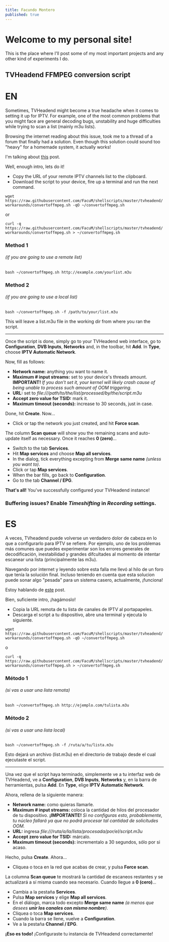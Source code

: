 ```yaml
---
title: Facundo Montero
published: true
---
```


# Welcome to my personal site!

This is the place where I'll post some of my most important projects and any other kind of experiments I do.

## TVHeadend FFMPEG conversion script

# EN

Sometimes, TVHeadend might become a true headache when it comes to setting it up for IPTV. For example, one of the most common problems that you might face are general decoding bugs, unstability and huge difficulties while trying to scan a list (mainly m3u lists).

Browsing the internet reading about this issue, took me to a thread of a forum that finally had a solution. Even though this solution could sound too "heavy" for a homemade system, it actually works!

I'm talking about [this](https://tvheadend.org/boards/5/topics/22969?r=22972#message-22972) post.

Well, enough intro, lets do it!

- Copy the URL of your remote IPTV channels list to the clipboard.
- Download the script to your device, fire up a terminal and run the next command.

`wget https://raw.githubusercontent.com/FacuM/shellscripts/master/tvheadend/workarounds/convertoffmpeg.sh -qO ~/convertoffmpeg.sh`

or

`curl -q https://raw.githubusercontent.com/FacuM/shellscripts/master/tvheadend/workarounds/convertoffmpeg.sh > ~/convertoffmpeg.sh`

### Method 1

###### (if you are going to use a remote list)

`bash ~/convertoffmpeg.sh http://example.com/yourlist.m3u`

### Method 2

###### (if you are going to use a local list)

`bash ~/convertoffmpeg.sh -f /path/to/your/list.m3u`

This will leave a list.m3u file in the working dir from where you ran the script.

---

Once the script is done, simply go to your TVHeadend web interface, go to **Configuration**, **DVB Inputs**, **Networks** and, in the toolbar, hit **Add**. In **Type**, choose **IPTV Automatic Network**.

Now, fill as follows:

- **Network name:** anything you want to name it.
- **Maximum # input streams:** set to your device's threads amount. **IMPORTANT!** *If you don't set it, your kernel will likely crash cause of being unable to process such amount of OOM triggering.*
- **URL:** set to *file:///path/to/the/list/processed/by/the/script.m3u*
- **Accept zero value for TSID:** mark it.
- **Maximum timeout (seconds):** increase to 30 seconds, just in case.

Done, hit **Create**. Now...

- Click or tap the network you just created, and hit **Force scan**. 

The column **Scan queue** will show you the remaining scans and auto-update itself as necessary. Once it reaches **0 (zero)**...

- Switch to the tab **Services**.
- Hit **Map services** and choose **Map all services**.
- In the dialog, tick everything excepting from **Merge same name** *(unless you want to)*.
- Click or tap **Map services**.
- When the bar fills, go back to **Configuration**.
- Go to the tab **Channel / EPG**.

**That's all!** You've successfully configured your TVHeadend instance!

### Buffering issues? Enable _Timeshifting_ in _Recording_ settings.

# ES

A veces, TVheadend puede volverse un verdadero dolor de cabeza en lo que a configurarlo para IPTV se refiere. Por ejemplo, uno de los problemas más comunes que puedes experimentar son los errores generales de decodificación, inestabilidad y grandes difcultades al momento de intentar escanear una lista (principalmente las m3u).

Navegando por internet y leyendo sobre esta falla me llevó al hilo de un foro que tenía la solución final. Incluso teniendo en cuenta que esta solucion puede sonar algo "pesada" para un sistema casero, actualmente, ¡funciona!

Estoy hablando de [este](https://tvheadend.org/boards/5/topics/22969?r=22972#message-22972) post.

Bien, suficiente intro, ¡hagámoslo!

- Copia la URL remota de tu lista de canales de IPTV al portapapeles.
- Descarga el script a tu dispositivo, abre una terminal y ejecuta lo siguiente.

`wget https://raw.githubusercontent.com/FacuM/shellscripts/master/tvheadend/workarounds/convertoffmpeg.sh -qO ~/convertoffmpeg.sh`

o

`curl -q https://raw.githubusercontent.com/FacuM/shellscripts/master/tvheadend/workarounds/convertoffmpeg.sh > ~/convertoffmpeg.sh`

### Método 1

###### (si vas a usar una lista remota)

`bash ~/convertoffmpeg.sh http://ejemplo.com/tulista.m3u`

### Método 2

###### (si vas a usar una lista local)

`bash ~/convertoffmpeg.sh -f /ruta/a/tu/lista.m3u`

Esto dejará un archivo (list.m3u) en el directorio de trabajo desde el cual ejecutaste el script.

---

Una vez que el script haya terminado, simplemente ve a tu interfaz web de TVHeadend, ve a **Configuration**, **DVB Inputs**, **Networks** y, en la barra de herramientas, pulsa **Add**. En **Type**, elige **IPTV Automatic Network**.

Ahora, rellena de la siguiente manera:

- **Network name:** como quieras llamarle.
- **Maximum # input streams:** coloca la cantidad de hilos del procesador de tu dispositivo. **¡IMPORTANTE!** *Si no configuras esto, probablemente, tu núcleo fallará ya que no podrá procesar tal cantidad de solicitudes OOM.*
- **URL:** ingresa *file:///ruta/a/la/lista/procesada/por/el/script.m3u*
- **Accept zero value for TSID:** márcalo.
- **Maximum timeout (seconds):** incrementalo a 30 segundos, sólo por si acaso.

Hecho, pulsa **Create**. Ahora...

- Cliquea o toca en la red que acabas de crear, y pulsa **Force scan**. 

La columna **Scan queue** te mostrará la cantidad de escaneos restantes y se actualizará a sí misma cuando sea necesario. Cuando llegue a **0 (cero)**...

- Cambia a la pestaña **Services**.
- Pulsa **Map services** y elige **Map all services**.
- En el diálogo, marca todo excepto **Merge same name** _(a menos que desees **unir los canales con mismo nombre**)_.
- Cliquea o toca **Map services**.
- Cuando la barra se llene, vuelve a **Configuration**.
- Ve a la pestaña **Channel / EPG**.

**¡Eso es todo!** ¡Configuraste tu instancia de TVHeadend correctamente!
